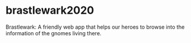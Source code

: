 # brastlewark2020
Brastlewark: A friendly web app that helps our heroes to browse into the information of the gnomes living there.
